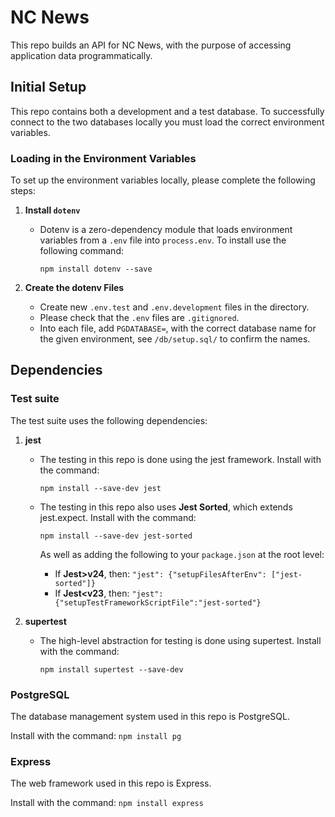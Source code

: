 # NC News

This repo builds an API for NC News, with the purpose of accessing application data programmatically. 

## Initial Setup

This repo contains both a development and a test database. To successfully connect to the two databases locally you must load the correct environment variables. 

### Loading in the Environment Variables

To set up the environment variables locally, please complete the following steps:

1. **Install `dotenv`**
    - Dotenv is a zero-dependency module that loads environment variables from a `.env` file into `process.env`. To install use the following command:

        ```npm install dotenv --save```

2. **Create the dotenv Files**
   - Create new `.env.test`  and `.env.development` files in the directory.
   - Please check that the `.env` files are `.gitignored`.
   - Into each file, add `PGDATABASE=`, with the correct database name for the given environment, see `/db/setup.sql/` to confirm the names.

## Dependencies

### Test suite

The test suite uses the following dependencies:

1. **jest**
    - The testing in this repo is done using the jest framework. Install with the command:

        ```npm install --save-dev jest```
    - The testing in this repo also uses **Jest Sorted**, which extends jest.expect. Install with the command:

        ```npm install --save-dev jest-sorted```

        As well as adding the following to your `package.json` at the root level:
        - If **Jest>v24**, then: ```"jest": {"setupFilesAfterEnv": ["jest-sorted"]}```
        - If **Jest<v23**, then: ```"jest": {"setupTestFrameworkScriptFile":"jest-sorted"}``` 

2. **supertest**
    - The high-level abstraction for testing is done using supertest. Install with the command:
    
        ```npm install supertest --save-dev```

### PostgreSQL

The database management system used in this repo is PostgreSQL.

Install with the command: ```npm install pg```

### Express

The web framework used in this repo is Express.

Install with the command: ```npm install express```


    
